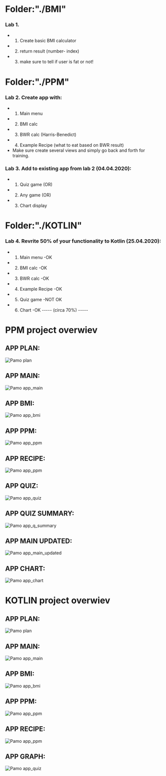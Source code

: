 # Folder:"./BMI"

### Lab 1.
* 1) Create basic BMI calculator
* 2) return result (number- index)
* 3) make sure to tell if user is fat or not!


# Folder:"./PPM"

### Lab 2. Create app with:
* 1) Main menu
* 2) BMI calc
* 3) BWR calc (Harris-Benedict)
* 4) Example Recipe (what to eat based on BWR result)
* Make sure create several views and simply go back and forth for training.

### Lab 3. Add to existing app from lab 2 (04.04.2020):
* 1) Quiz game (OR)
* 2) Any game (OR)
* 3) Chart display

# Folder:"./KOTLIN"

### Lab 4. Revrite 50% of your functionality to Kotlin (25.04.2020):
* 1) Main menu -OK
* 2) BMI calc -OK
* 3) BWR calc -OK
* 4) Example Recipe -OK 
* 5) Quiz game -NOT OK
* 6) Chart -OK
----- (circa 70%) -----

# PPM project overwiev
## APP PLAN:
![Pamo plan](https://raw.githubusercontent.com/ravczar/PAMO/master/images/PAMO_PLAN.png)
## APP MAIN:
![Pamo app_main](https://raw.githubusercontent.com/ravczar/PAMO/master/images/main.PNG)
## APP BMI:
![Pamo app_bmi](https://raw.githubusercontent.com/ravczar/PAMO/master/images/bmi.PNG)
## APP PPM:
![Pamo app_ppm](https://raw.githubusercontent.com/ravczar/PAMO/master/images/ppm.PNG)
## APP RECIPE:
![Pamo app_ppm](https://raw.githubusercontent.com/ravczar/PAMO/master/images/recipe.PNG)
## APP QUIZ:
![Pamo app_quiz](https://raw.githubusercontent.com/ravczar/PAMO/master/images/quiz.PNG)
## APP QUIZ SUMMARY:
![Pamo app_q_summary](https://raw.githubusercontent.com/ravczar/PAMO/master/images/quiz_summary.PNG)
## APP MAIN UPDATED:
![Pamo app_main_updated](https://raw.githubusercontent.com/ravczar/PAMO/master/imagesn/main_updated.PNG)
## APP CHART:
![Pamo app_chart](https://raw.githubusercontent.com/ravczar/PAMO/master/images/chart_corona.PNG)

# KOTLIN project overwiev
## APP PLAN:
![Pamo plan](https://raw.githubusercontent.com/ravczar/PAMO/master/images_kotlin/0app_plan.PNG)
## APP MAIN:
![Pamo app_main](https://raw.githubusercontent.com/ravczar/PAMO/master/images_kotlin/1menu.PNG)
## APP BMI:
![Pamo app_bmi](https://raw.githubusercontent.com/ravczar/PAMO/master/images_kotlin/2bmi.PNG)
## APP PPM:
![Pamo app_ppm](https://raw.githubusercontent.com/ravczar/PAMO/master/images_kotlin/3ppm.PNG)
## APP RECIPE:
![Pamo app_ppm](https://raw.githubusercontent.com/ravczar/PAMO/master/images_kotlin/4.recipes.PNG)
## APP GRAPH:
![Pamo app_quiz](https://raw.githubusercontent.com/ravczar/PAMO/master/images_kotlin/5covid_graph.PNG)


